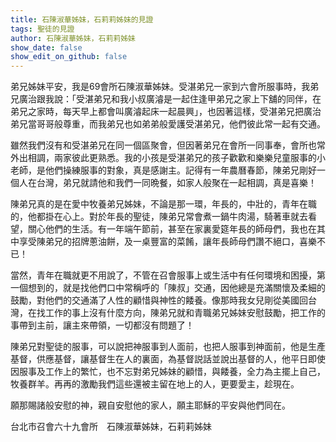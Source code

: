 ```yaml
---
title: 石陳淑華姊妹，石莉莉姊妹的見證
tags: 聖徒的見證
author: 石陳淑華姊妹，石莉莉姊妹
show_date: false
show_edit_on_github: false
---
```


弟兄姊妹平安，我是69會所石陳淑華姊妹。受湛弟兄一家到六會所服事時，我弟兄廣治跟我說：「受湛弟兄和我小叔廣濬是一起住逢甲弟兄之家上下舖的同伴，在弟兄之家時，每天早上都會叫廣濬起床一起晨興」，也因著這樣，受湛弟兄把廣治弟兄當哥哥般尊重，而我弟兄也如弟弟般愛護受湛弟兄，他們彼此常一起有交通。

雖然我們沒有和受湛弟兄在同一個區聚會，但因著弟兄在會所一同事奉，會所也常外出相調，兩家彼此更熟悉。我的小孩是受湛弟兄的孩子歡歡和樂樂兒童服事的小老師，是他們操練服事的對象，真是感謝主。記得有一年農曆春節，陳弟兄剛好一個人在台灣，弟兄就請他和我們一同晩餐，如家人般聚在一起相調，真是喜樂！

陳弟兄真的是在愛中牧養弟兄姊妹，不論是那一環，年長的，中壯的，青年在職的，他都掛在心上。對於年長的聖徒，陳弟兄常會煮一鍋牛肉湯，騎著車就去看望，關心他們的生活。有一年端午節前，甚至在家裏愛筵年長的師母們，我也在其中享受陳弟兄的招牌蔥油餅，及一桌豐富的菜餚，讓年長師母們讚不絕口，喜樂不已！

當然，青年在職就更不用說了，不管在召會服事上或生活中有任何環境和困擾，第一個想到的，就是找他們口中常稱呼的「陳叔」交通，因他總是充滿關懷及柔細的鼓勵，對他們的交通滿了人性的顧惜與神性的餧養。像那時我女兒剛從美國回台灣，在找工作的事上沒有什麼方向，陳弟兄就和青職弟兄姊妹安慰鼓勵，把工作的事帶到主前，讓主來帶領，一切都沒有問題了！

陳弟兄對聖徒的服事，可以說把神服事到人面前，也把人服事到神面前，他是生產基督，供應基督，讓基督生在人的裏面，為基督説話並說出基督的人，他平日即使因服事及工作上的繁忙，也不忘對弟兄姊妹的顧惜，與餧養，全力為主擺上自己，牧養群羊。再再的激勵我們這些還被主留在地上的人，更要愛主，趁現在。

願那賜諸般安慰的神，親自安慰他的家人，願主耶穌的平安與他們同在。

台北市召會六十九會所　石陳淑華姊妹，石莉莉姊妹



